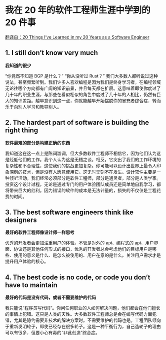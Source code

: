 # 我在 20 年的软件工程师生涯中学到的 20 件事

[翻译自：20 Things I’ve Learned in my 20 Years as a Software Engineer](https://www.simplethread.com/20-things-ive-learned-in-my-20-years-as-a-software-engineer/)

## 1. I still don’t know very much

**我知道的很少**

“你竟然不知道 BGP 是什么？” “你从没听过 Rust？” 我们大多数人都听说过这种说法，甚至频繁听到。我们许多人喜欢编程是因为我们是终身学习者，在编程领域无论往哪个方向都有广阔的知识前景，并且每天都在扩展。这意味着即使你度过了几十年的职业生涯，与那些在看似相似的角色中度过了几十年的人相比，仍然有巨大的知识差距。越早意识到这一点，你就能越早开始摆脱你的冒充者综合症，转而乐于向别人学习和教导别人。

## 2. The hardest part of software is building the right thing

**软件最难的部分是构建正确的东西**

我知道这在这一点上是陈词滥调，但大多数软件工程师不相信它，因为他们认为这是贬低他们的工作。我个人认为这是无稽之谈。相反，它突出了我们的工作环境的复杂性和不合理性，这使我们的挑战更加复杂。你可能可以设计出世界上最令人印象深刻的技术，但是没有人愿意使用它。这无时无刻不在发生。设计软件主要是一种倾听活动，我们经常必须部分是软件工程师，部分是通灵者，部分是人类学家。投资这个设计过程，无论是通过专门的用户体验团队成员还是简单地自我学习，都将带来巨大的红利。因为错误的软件的成本是无法计量的，损失的不仅仅是工程花费的时间。

## 3. The best software engineers think like designers

**最好的软件工程师像设计师一样思考**

优秀的开发者会更加注重用户的体验。不管是对外的 api、编程式的 api、用户界面、协议还是其他任何形式的接口，优秀的开发者总会考虑他们的目标用户是哪些、使用的意义是什么、是怎么被使用的、用户在意的是什么。关注用户需求才是提升用户体验的核心。

## 4. The best code is no code, or code you don’t have to maintain

**最好的代码是没有代码，或者不需要维护的代码**

我只能说“程序员写代码”。你问任何职业的人如何解决问题，他们都会在他们擅长的事情上犯错。这只是人类的天性。大多数软件工程师总是会在编写代码方面犯错，尤其是隐约需要非技术的解决方案时。不需要维护的代码也是。工程团队倾向于重新发明轮子，即使已经存在很多轮子。这是一种平衡行为，自己造轮子的理由可以有很多，但要小心有毒的“非此创造”综合症。
